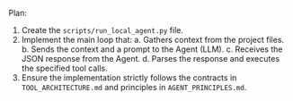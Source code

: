 Plan:
1. Create the `scripts/run_local_agent.py` file.
2. Implement the main loop that:
   a. Gathers context from the project files.
   b. Sends the context and a prompt to the Agent (LLM).
   c. Receives the JSON response from the Agent.
   d. Parses the response and executes the specified tool calls.
3. Ensure the implementation strictly follows the contracts in `TOOL_ARCHITECTURE.md` and principles in `AGENT_PRINCIPLES.md`.